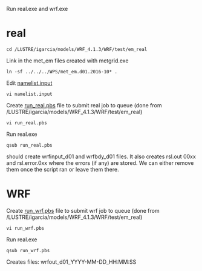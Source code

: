 Run real.exe and wrf.exe

# real
```
cd /LUSTRE/igarcia/models/WRF_4.1.3/WRF/test/em_real
```

Link in the met_em files created with metgrid.exe
```
ln -sf ../../../WPS/met_em.d01.2016-10* .    
```

Edit [namelist.input](namelist.input)
```
vi namelist.input
```

Create [run_real.pbs](run_real.pbs) file to submit real job to queue (done from /LUSTRE/igarcia/models/WRF_4.1.3/WRF/test/em_real)
```
vi run_real.pbs
```

Run real.exe
```
qsub run_real.pbs
```
should create wrfinput_d01 and wrfbdy_d01 files. It also creates rsl.out 00xx and rsl.error.0xx where the errors (if any) are stored. We can either remove them once the script ran or leave them there.


# WRF
Create [run_wrf.pbs](run_wrf.pbs) file to submit wrf job to queue (done from /LUSTRE/igarcia/models/WRF_4.1.3/WRF/test/em_real)
```
vi run_wrf.pbs
```

Run real.exe
```
qsub run_wrf.pbs 
```
Creates files: wrfout_d01_YYYY-MM-DD_HH:MM:SS
